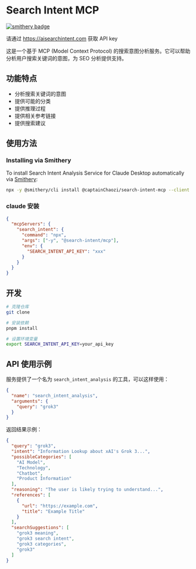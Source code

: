 # Search Intent MCP

[![smithery badge](https://smithery.ai/badge/@captainChaozi/search-intent-mcp)](https://smithery.ai/server/@captainChaozi/search-intent-mcp)

请通过 https://aisearchintent.com 获取 API key

这是一个基于 MCP (Model Context Protocol) 的搜索意图分析服务。它可以帮助分析用户搜索关键词的意图，为 SEO 分析提供支持。

## 功能特点

- 分析搜索关键词的意图
- 提供可能的分类
- 提供推理过程
- 提供相关参考链接
- 提供搜索建议

## 使用方法

### Installing via Smithery

To install Search Intent Analysis Service for Claude Desktop automatically via [Smithery](https://smithery.ai/server/@captainChaozi/search-intent-mcp):

```bash
npx -y @smithery/cli install @captainChaozi/search-intent-mcp --client claude
```

### claude 安装

```json
{
  "mcpServers": {
    "search_intent": {
      "command": "npx",
      "args": ["-y", "@search-intent/mcp"],
      "env": {
        "SEARCH_INTENT_API_KEY": "xxx"
      }
    }
  }
}
```

## 开发

```bash
# 克隆仓库
git clone

# 安装依赖
pnpm install

# 设置环境变量
export SEARCH_INTENT_API_KEY=your_api_key
```

## API 使用示例

服务提供了一个名为 `search_intent_analysis` 的工具，可以这样使用：

```json
{
  "name": "search_intent_analysis",
  "arguments": {
    "query": "grok3"
  }
}
```

返回结果示例：

```json
{
  "query": "grok3",
  "intent": "Information Lookup about xAI's Grok 3...",
  "possibleCategories": [
    "AI Model",
    "Technology",
    "Chatbot",
    "Product Information"
  ],
  "reasoning": "The user is likely trying to understand...",
  "references": [
    {
      "url": "https://example.com",
      "title": "Example Title"
    }
  ],
  "searchSuggestions": [
    "grok3 meaning",
    "grok3 search intent",
    "grok3 categories",
    "grok3"
  ]
}
```
